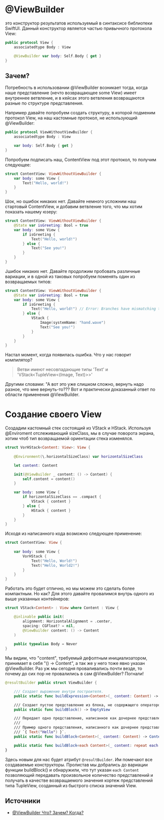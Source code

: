 # @ViewBuilder
это конструктор результатов используемый в синтаксисе библиотеки SwiftUI. Данный конструктор является частью привычного протокола View:
```swift
public protocol View {
    associatedtype Body : View

    @ViewBuilder var body: Self.Body { get }
}
```

## Зачем?
Потребность в использовании @ViewBuilder возникает тогда, когда наше представление (нечто возвращающее some View) имеет внутреннее ветвление, и в кейсах этого ветвления возвращаются разные по структуре представления.

Например давайте попробуем создать структуру, в которой подменим протокол View, на наш кастомные протокол, не использующий @ViewBuilder:
```swift
public protocol ViewWithoutViewBuilder {
    associatedtype Body : View

    var body: Self.Body { get }
}
```
Попробуем подписать наш, ContentView под этот протокол, то получим следующее:
```swift
struct ContentView: ViewWithoutViewBuilder {
    var body: some View {
        Text("Hello, world!")
    }
}
```
Шок, но ошибок никаких нет. Давайте немного усложним наш стартовый ContentView, и добавим ветвление того, что мы хотим показать нашему юзеру:
```swift
struct ContentView: ViewWithoutViewBuilder {
    @State var isGreeting: Bool = true
    var body: some View {
        if isGreeting {
            Text("Hello, world!")
        } else {
            Text("See you!")
        }
    }
}
```
Jшибок никаких нет.
Давайте продолжим пробовать различные вариации, и в одной из таковых попробуем поменять один из возвращаемых типов:
```swift
struct ContentView: ViewWithoutViewBuilder {
    @State var isGreeting: Bool = true
    var body: some View {
        if isGreeting {
            Text("Hello, world!") // Error: Branches have mismatching types 'Text' and 'VStack<TupleView<(Image, Text)>>'
        } else {
            VStack {
                Image(systemName: "hand.wave")
                Text("See you!")
            }
        }
    }
}
```
Настал момент, когда появилась ошибка. Что у нас говорит компилятор?
> Ветви имеют несовпадающие типы 'Text' и 'VStack<TupleView<(Image, Text)>>'

Другими словами: "А вот это уже слишком сложно, вернуть надо разное, что мне вернуть-то???
Вот и практически доказанный ответ по области применения @ViewBuilder.

# Создание своего View
Cоздадим кастомный стек состоящий из VStack и HStack. Используя @Enviroment отслеживающий sizeClass, мы в случае поворота экрана, хотим чтоб тип возвращаемой ориентации стека  изменялся.
```swift
struct VorHStack<Content: View>: View {
    
    @Environment(\.horizontalSizeClass) var horizontalSizeClass

    let content: Content

    init(@ViewBuilder _ content: () -> Content) {
        self.content = content()
    }

    var body: some View {
        if horizontalSizeClass == .compact {
            VStack { content }
        } else {
            HStack { content }
        }
    }
}
```
Исходя из написанного кода возможно следующее применение:
```swift
struct ContentView: View {
    
    var body: some View {
        VorHStack {
            Text("Hello, World!")
            Text("Hello, World2!")
        }
    }
}
```
Работать это будет отлично, но мы можем это сделать более компактным. Но как?
Для этого давайте провалимся внутрь одного из выше указанных контейнеров:
```swift
struct VStack<Content> : View where Content : View {

    @inlinable public init(
        alignment: HorizontalAlignment = .center,
        spacing: CGFloat? = nil,
        @ViewBuilder content: () -> Content
    )
    
    public typealias Body = Never
}
```
Мы видим, что "content", требуемый дефолтным инициализатором, принимает в себя "() -> Content", а так же у него тоже явно указан @ViewBuilder. Раз уж мы сегодня проваливались почти везде, то почему до сих пор не провалились в сам @ViewBuilder? Погнали!
```swift
@resultBuilder public struct ViewBuilder {

    /// Создает выражение внутри построителя.
    public static func buildExpression<Content>(_ content: Content) -> Content where Content : View

    /// Создает пустое представление из блока, не содержащего операторов.
    public static func buildBlock() -> EmptyView

    /// Передает одно представление, написанное как дочернее представление, в неизмененном виде.
    ///
    /// Пример одного представления, написанного как дочернее представление:
    /// `{ Text("Hello") }`.
    public static func buildBlock<Content>(_ content: Content) -> Content where Content : View

    public static func buildBlock<each Content>(_ content: repeat each Content) -> TupleView<(repeat each Content)> where repeat each Content : View
}
```
Здесь новым для нас будет атрибут `@resultBuilder`. Им помечают все создаваемые конструкторы. Пролистав мы добрались до вариации функции buildBlock() и обнаружили, что тут указан `each Content` позволяющий передавать произвольное количество представлений и получать в качестве возвращаемого значения кортеж представлений типа TupleView, созданный из быстрого списка значений View.

## Источники
- [@ViewBuilder Что? Зачем? Когда?](https://habr.com/ru/articles/761722/)
